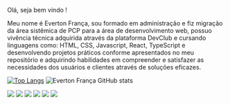 Olá, seja bem vindo !

Meu nome é Everton França, sou formado em administração e fiz migração da área sistêmica de PCP para a área de desenvolvimento web, possuo vivência técnica adquirida através da plataforma DevClub e cursando linguagens como: HTML, CSS, Javascript, React, TypeScript e desenvolvendo projetos práticos conforme apresentados no meu repositório e adquirindo habilidades em compreender e satisfazer as necessidades dos usuários e clientes através de soluções eficazes.



[![Top Langs](https://github-readme-stats.vercel.app/api/top-langs/?username=evertonfranca5&show_icons=true&theme=dark)](https://github.com/evertonfranca5/github-readme-stats) ![Everton França GitHub stats](https://github-readme-stats.vercel.app/api?username=evertonfranca5&show_icons=true&theme=dark) 

<img src="https://img.shields.io/badge/HTML5-E34F26?style=for-the-badge&logo=html5&logoColor=white"/> <img src="https://img.shields.io/badge/CSS3-1572B6?style=for-the-badge&logo=css3&logoColor=white"/>	<img src="	https://img.shields.io/badge/JavaScript-323330?style=for-the-badge&logo=javascript&logoColor=F7DF1E"/> <img src="	https://img.shields.io/badge/Node.js-43853D?style=for-the-badge&logo=node.js&logoColor=white"/> <img src="https://img.shields.io/badge/React-20232A?style=for-the-badge&logo=react&logoColor=61DAFB"/> <img src="	https://img.shields.io/badge/TypeScript-007ACC?style=for-the-badge&logo=typescript&logoColor=white"/>

 
  



